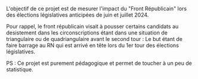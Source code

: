 L'objectif de ce projet est de mesurer l'impact du "Front Républicain" lors des élections législatives anticipées de juin et juillet 2024.

Pour rappel, le front républicain visait à pousser certains candidats au desistement dans les circonscriptions étant dans une situation de triangulaire ou de quadriangulaire avant le second tour : Le but étant de faire barrage au RN qui est arrivé en tête lors du 1er tour des élections législatives.

PS : Ce projet est purement pédagogique et permet de toucher à un peu de statistique.